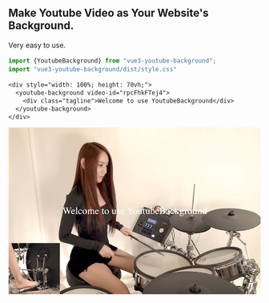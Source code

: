 ## Make Youtube Video as Your Website's Background.

Very easy to use. 

```javascript
import {YoutubeBackground} from "vue3-youtube-background";
import "vue3-youtube-background/dist/style.css"
```

```vue
<div style="width: 100%; height: 70vh;">
  <youtube-background video-id="rpcFhkFTej4">
    <div class="tagline">Welcome to use YoutubeBackground</div>
  </youtube-background>
</div>
```


![Background.jpg](https://github.com/cheng-huichao/vue-youtube-background/blob/main/public/Background.jpg?raw=true)
